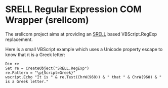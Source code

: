 # SRELL Regular Expression COM Wrapper (srellcom)

The srellcom project aims at providing an [SRELL](https://www.akenotsuki.com/misc/srell/) based VBScript.RegExp replacement.

Here is a small VBScript example which uses a Unicode property escape to know that &#960; is a Greek letter:
```
Dim re
Set re = CreateObject("SRELL.RegExp")
re.Pattern = "\p{Script=Greek}"
wscript.Echo "It is " & re.Test(ChrW(960)) & " that " & ChrW(960) & " is a Greek letter." 
```
